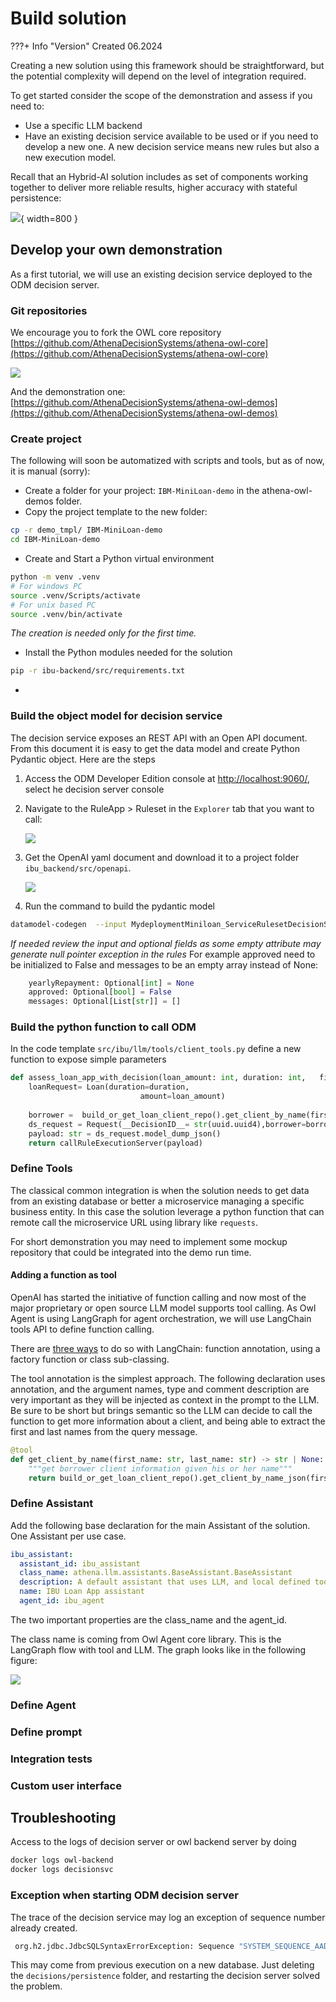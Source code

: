 # Build solution

???+ Info "Version"
    Created 06.2024

Creating a new solution using this framework should be straightforward, but the potential complexity will depend on the level of integration required. 

To get started consider the scope of the demonstration and assess if you need to:

- Use a specific LLM backend
- Have an existing decision service available to be used or if you need to develop a new one. A new decision service means new rules but also a new execution model.

Recall that an Hybrid-AI solution includes as set of components working together to deliver more reliable results, higher accuracy with stateful persistence:

![](./diagrams/hybrid_ai_comp.drawio.png){ width=800 }

## Develop your own demonstration

As a first tutorial, we will use an existing decision service deployed to the ODM decision server.

### Git repositories

We encourage you to fork the OWL core repository [https://github.com/AthenaDecisionSystems/athena-owl-core](https://github.com/AthenaDecisionSystems/athena-owl-core)

![](./images/fork-core.PNG)

And the demonstration one: [https://github.com/AthenaDecisionSystems/athena-owl-demos](https://github.com/AthenaDecisionSystems/athena-owl-demos)

### Create project

The following will soon be automatized with scripts and tools, but as of now, it is manual (sorry):

* Create a folder for your project: `IBM-MiniLoan-demo` in the athena-owl-demos folder. 
* Copy the project template to the new folder:

```sh
cp -r demo_tmpl/ IBM-MiniLoan-demo
cd IBM-MiniLoan-demo
```

* Create and Start a Python virtual environment

```sh
python -m venv .venv
# For windows PC
source .venv/Scripts/activate
# For unix based PC
source .venv/bin/activate
```

  *The creation is needed only for the first time.*

* Install the Python modules needed for the solution

```sh
pip -r ibu-backend/src/requirements.txt
```

* 

### Build the object model for decision service

The decision service exposes an REST API with an Open API document. From this document it is easy to get the data model and create Python Pydantic object. Here are the steps

1. Access the ODM Developer Edition console at [http://localhost:9060/](http://localhost:9060/), select he decision server console
1. Navigate to the RuleApp > Ruleset in the `Explorer` tab that you want to call:

    ![](./images/miniloan/miniloan-ruleapp.PNG)

1. Get the OpenAI yaml document and download it to a project folder `ibu_backend/src/openapi`.
    
    ![](./images/miniloan/openapi-json.PNG)

1. Run the command to build the pydantic model

```sh
datamodel-codegen  --input MydeploymentMiniloan_ServiceRulesetDecisionService.yaml --input-file-type openapi --output ../ibu/itg/ds/pydantic_generated_model.py
```

*If needed review the input and optional fields as some empty attribute may generate null pointer exception in the rules* For example approved need to be initialized to False and messages to be an empty array instead of None:

```python
    yearlyRepayment: Optional[int] = None
    approved: Optional[bool] = False
    messages: Optional[List[str]] = []
```

### Build the python function to call ODM

In the code template `src/ibu/llm/tools/client_tools.py` define a new function to expose simple parameters

```python
def assess_loan_app_with_decision(loan_amount: int, duration: int,   first_name: str, last_name: str):
    loanRequest= Loan(duration=duration, 
                             amount=loan_amount)
    
    borrower =  build_or_get_loan_client_repo().get_client_by_name(first_name=first_name, last_name=last_name)
    ds_request = Request(__DecisionID__= str(uuid.uuid4),borrower=borrower, loan=loanRequest)
    payload: str = ds_request.model_dump_json()
    return callRuleExecutionServer(payload)
```
### Define Tools

The classical common integration is when the solution needs to get data from an existing database or better a microservice managing a specific business entity. In this case the solution leverage a python function that can remote call the microservice URL using library like `requests`.

For short demonstration you may need to implement some mockup repository that could be integrated into the demo run time.

#### Adding a function as tool

OpenAI has started the initiative of function calling and now most of the major proprietary or open source LLM model supports tool calling. As Owl Agent is using LangGraph for agent orchestration, we will use LangChain tools API to define function calling.

There are [three ways](https://python.langchain.com/v0.1/docs/modules/tools/custom_tools/) to do so with LangChain: function annotation, using a factory function or class sub-classing. 

The tool annotation is the simplest approach. The following declaration uses annotation, and the argument names, type and comment description are very important as they will be injected as context in the prompt to the LLM. Be sure to be short but brings semantic so the LLM can decide to call the function to get more information about a client, and being able to extract the first and last names from the query message.

```python
@tool
def get_client_by_name(first_name: str, last_name: str) -> str | None:
    """get borrower client information given his or her name"""
    return build_or_get_loan_client_repo().get_client_by_name_json(first_name,last_name)

```

### Define Assistant

Add the following base declaration for the main Assistant of the solution. One Assistant per use case.

```yaml
ibu_assistant:
  assistant_id: ibu_assistant
  class_name: athena.llm.assistants.BaseAssistant.BaseAssistant
  description: A default assistant that uses LLM, and local defined tools like get borrower, and next best action
  name: IBU Loan App assistant
  agent_id: ibu_agent
```

The two important properties are the class_name and the agent_id.

The class name is coming from Owl Agent core library. This is the LangGraph flow with tool and LLM. The graph looks like in the following figure:

![](./diagrams/lg_tool_flow.drawio.png)

### Define Agent



### Define prompt

### Integration tests

### Custom user interface


## Troubleshooting

Access to the logs of decision server or owl backend server by doing

```sh
docker logs owl-backend
docker logs decisionsvc
```

### Exception when starting ODM decision server 

The trace of the decision service may log an exception of sequence number already created. 

```sh
 org.h2.jdbc.JdbcSQLSyntaxErrorException: Sequence "SYSTEM_SEQUENCE_AAD2612D_FF17_4435_A436_6D4A63BF6D6E" already exists; SQL statement:
```

This may come from previous execution on a new database. Just deleting the `decisions/persistence` folder, and restarting the decision server solved the problem.
